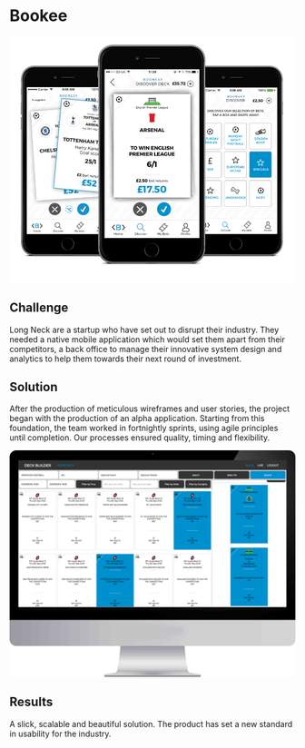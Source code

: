 # Bookee

<p class="center"><img class="abc-desktop" src="/assets/images/bookee/phone.png"></p>

## Challenge
Long Neck are a startup who have set out to disrupt their industry. They needed a native mobile application which would set them apart from their competitors, a back office to manage their innovative system design and analytics to help them towards their next round of investment.

## Solution
After the production of meticulous wireframes and user stories, the project began with the production of an alpha application. Starting from this foundation, the team worked in fortnightly sprints, using agile principles until completion. Our processes ensured quality, timing and flexibility.

<p class="center">
	<img class="abc-laptop" src="/assets/images/bookee/backoffice.png">
</p>

## Results
A slick, scalable and beautiful solution. The product has set a new standard in usability for the industry.
